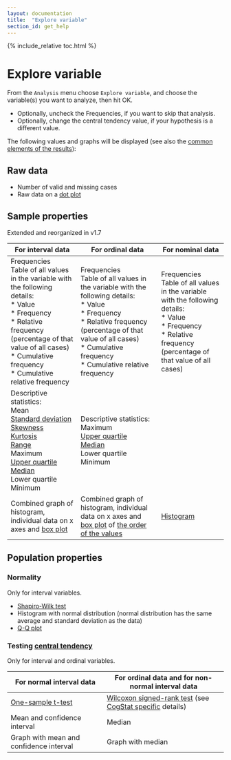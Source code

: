 ```yaml
---
layout: documentation
title:  "Explore variable"
section_id: get_help
---
```

{% include_relative toc.html %}

# Explore variable
From the `Analysis` menu choose `Explore variable`, and choose the variable(s) you want to analyze, then hit OK.

* Optionally, uncheck the Frequencies, if you want to skip that analysis.
* Optionally, change the central tendency value, if your hypothesis is a different value.

The following values and graphs will be displayed (see also the [common elements of the results](Common-elements-of-the-analysis-results)):

## Raw data
* Number of valid and missing cases
* Raw data on a [dot plot](https://en.wikipedia.org/wiki/Dot_plot_(statistics))

## Sample properties
Extended and reorganized in v1.7

|For interval data|For ordinal data|For nominal data
|-----|------|-----
|Frequencies<br>Table of all values in the variable with the following details:<br>* Value<br>* Frequency<br>* Relative frequency (percentage of that value of all cases)<br>* Cumulative frequency<br>* Cumulative relative frequency|Frequencies<br>Table of all values in the variable with the following details:<br>* Value<br>* Frequency<br>* Relative frequency (percentage of that value of all cases)<br>* Cumulative frequency<br>* Cumulative relative frequency|Frequencies<br>Table of all values in the variable with the following details:<br>* Value<br>* Frequency<br>* Relative frequency (percentage of that value of all cases)
|Descriptive statistics:<br>Mean<br>[Standard deviation](Differences-in-calculations-between-CogStat-and-other-programs#standard-deviation-of-the-sample)<br>[Skewness](https://en.wikipedia.org/wiki/Skewness)<br>[Kurtosis](https://en.wikipedia.org/wiki/Kurtosis)<br>[Range](https://en.wikipedia.org/wiki/Range_(statistics))<br>Maximum<br>[Upper quartile](https://en.wikipedia.org/wiki/Quartile)<br>[Median](https://en.wikipedia.org/wiki/Median)<br>Lower quartile<br>Minimum|Descriptive statistics:<br>Maximum<br>[Upper quartile](https://en.wikipedia.org/wiki/Quartile)<br>[Median](https://en.wikipedia.org/wiki/Median)<br>Lower quartile<br>Minimum|
Combined graph of histogram, individual data on x axes and [box plot](Box-plots)|Combined graph of histogram, individual data on x axes and [box plot](Box-plots) of [the order of the values](Displaying-ordinal-and-nominal-data)|[Histogram](https://en.wikipedia.org/wiki/Histogram)

## Population properties
### Normality
Only for interval variables.
* [Shapiro-Wilk test](https://en.wikipedia.org/wiki/Shapiro%E2%80%93Wilk_test)
* Histogram with normal distribution (normal distribution has the same average and standard deviation as the data)
* [Q-Q plot](https://en.wikipedia.org/wiki/Q%E2%80%93Q_plot)

### Testing [central tendency](https://en.wikipedia.org/wiki/Central_tendency)
Only for interval and ordinal variables.

For normal interval data|For ordinal data and for non-normal interval data
-----|------
[One-sample t-test](https://en.wikipedia.org/wiki/Student%27s_t-test#One-sample_t-test)|[Wilcoxon signed-rank test](https://en.wikipedia.org/wiki/Wilcoxon_signed-rank_test) (see [CogStat specific](Differences-in-calculations-between-CogStat-and-other-programs#wilcoxon-signed-rank-test) details)
Mean and confidence interval|Median
Graph with mean and confidence interval|Graph with median
